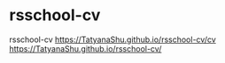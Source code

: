 # rsschool-cv
rsschool-cv
https://TatyanaShu.github.io/rsschool-cv/cv
https://TatyanaShu.github.io/rsschool-cv/
